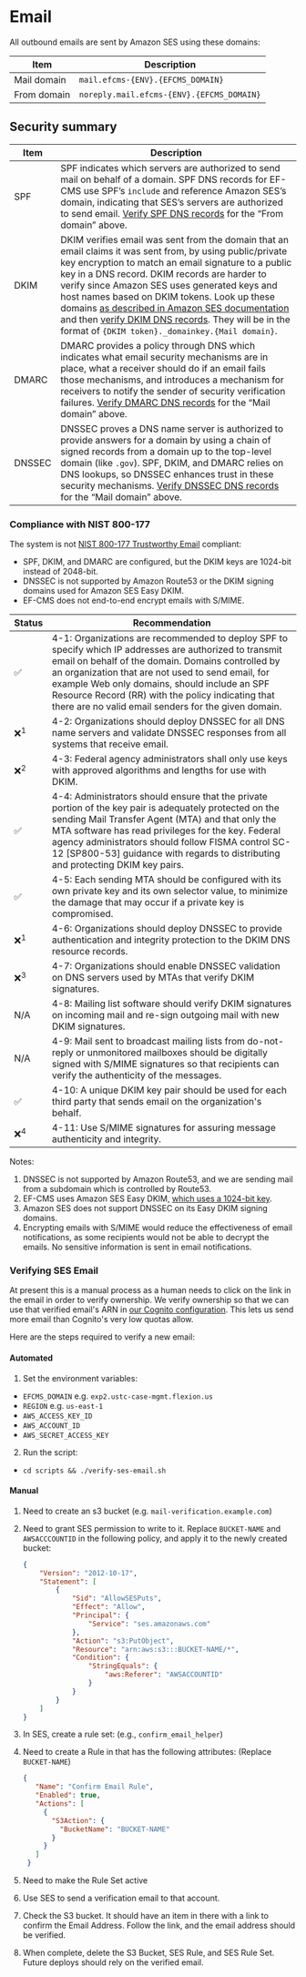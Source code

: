 # Email

All outbound emails are sent by Amazon SES using these domains:

| Item | Description
|------|-------------
| Mail domain | `mail.efcms-{ENV}.{EFCMS_DOMAIN}`
| From domain | `noreply.mail.efcms-{ENV}.{EFCMS_DOMAIN}`

## Security summary

| Item | Description
|------|-------------
| SPF | SPF indicates which servers are authorized to send mail on behalf of a domain. SPF DNS records for EF-CMS use SPF’s `include` and reference Amazon SES’s domain, indicating that SES’s servers are authorized to send email. [Verify SPF DNS records](https://mxtoolbox.com/spf.aspx) for the “From domain” above.
| DKIM | DKIM verifies email was sent from the domain that an email claims it was sent from, by using public/private key encryption to match an email signature to a public key in a DNS record. DKIM records are harder to verify since Amazon SES uses generated keys and host names based on DKIM tokens. Look up these domains [as described in Amazon SES documentation](https://docs.aws.amazon.com/ses/latest/DeveloperGuide/send-email-authentication-dkim-easy-managing.html) and then [verify DKIM DNS records](https://mxtoolbox.com/dkim.aspx). They will be in the format of `{DKIM token}._domainkey.{Mail domain}`.
| DMARC | DMARC provides a policy through DNS which indicates what email security mechanisms are in place, what a receiver should do if an email fails those mechanisms, and introduces a mechanism for receivers to notify the sender of security verification failures. [Verify DMARC DNS records](https://mxtoolbox.com/DMARC.aspx) for the “Mail domain” above.
| DNSSEC | DNSSEC proves a DNS name server is authorized to provide answers for a domain by using a chain of signed records from a domain up to the top-level domain (like `.gov`). SPF, DKIM, and DMARC relies on DNS lookups, so DNSSEC enhances trust in these security mechanisms. [Verify DNSSEC DNS records](https://dnssec-analyzer.verisignlabs.com/) for the “Mail domain” above.

### Compliance with NIST 800-177

The system is not [NIST 800-177 Trustworthy Email](https://doi.org/10.6028/NIST.SP.800-177r1) compliant:

- SPF, DKIM, and DMARC are configured, but the DKIM keys are 1024-bit instead of 2048-bit.
- DNSSEC is not supported by Amazon Route53 or the DKIM signing domains used for Amazon SES Easy DKIM.
- EF-CMS does not end-to-end encrypt emails with S/MIME.

| Status | Recommendation
|--------|----------------
| ✅ | 4-1: Organizations are recommended to deploy SPF to specify which IP addresses are authorized to transmit email on behalf of the domain. Domains controlled by an organization that are not used to send email, for example Web only domains, should include an SPF Resource Record (RR) with the policy indicating that there are no valid email senders for the given domain.
| ❌<sup>1</sup> | 4-2: Organizations should deploy DNSSEC for all DNS name servers and validate DNSSEC responses from all systems that receive email.
| ❌<sup>2</sup> | 4-3: Federal agency administrators shall only use keys with approved algorithms and lengths for use with DKIM.
| ✅ | 4-4: Administrators should ensure that the private portion of the key pair is adequately protected on the sending Mail Transfer Agent (MTA) and that only the MTA software has read privileges for the key. Federal agency administrators should follow FISMA control SC-12 [SP800-53] guidance with regards to distributing and protecting DKIM key pairs.
| ✅ | 4-5: Each sending MTA should be configured with its own private key and its own selector value, to minimize the damage that may occur if a private key is compromised.
| ❌<sup>1</sup> | 4-6: Organizations should deploy DNSSEC to provide authentication and integrity protection to the DKIM DNS resource records.
| ❌<sup>3</sup> | 4-7: Organizations should enable DNSSEC validation on DNS servers used by MTAs that verify DKIM signatures.
| N/A | 4-8: Mailing list software should verify DKIM signatures on incoming mail and re-sign outgoing mail with new DKIM signatures.
| N/A | 4-9: Mail sent to broadcast mailing lists from do-not-reply or unmonitored mailboxes should be digitally signed with S/MIME signatures so that recipients can verify the authenticity of the messages.
| ✅ | 4-10: A unique DKIM key pair should be used for each third party that sends email on the organization's behalf.
| ❌<sup>4</sup> | 4-11: Use S/MIME signatures for assuring message authenticity and integrity.

Notes:

1. DNSSEC is not supported by Amazon Route53, and we are sending mail from a subdomain which is controlled by Route53.
2. EF-CMS uses Amazon SES Easy DKIM, [which uses a 1024-bit key](https://docs.aws.amazon.com/ses/latest/DeveloperGuide/send-email-authentication-dkim-easy.html).
3. Amazon SES does not support DNSSEC on its Easy DKIM signing domains.
4. Encrypting emails with S/MIME would reduce the effectiveness of email notifications, as some recipients would not be able to decrypt the emails. No sensitive information is sent in email notifications.

### Verifying SES Email

At present this is a manual process as a human needs to click on the link in the email in order to verify ownership. We verify ownership so that we can use that verified email's ARN in [our Cognito configuration](../../web-api/terraform/template/cognito.tf). This lets us send more email than Cognito's very low quotas allow. 

Here are the steps required to verify a new email:


#### Automated

1. Set the environment variables:
  - `EFCMS_DOMAIN` e.g. `exp2.ustc-case-mgmt.flexion.us`
  - `REGION` e.g. `us-east-1`
  - `AWS_ACCESS_KEY_ID`
  - `AWS_ACCOUNT_ID`
  - `AWS_SECRET_ACCESS_KEY`
2. Run the script:
  - `cd scripts && ./verify-ses-email.sh`

#### Manual
1. Need to create an s3 bucket (e.g. `mail-verification.example.com`)
2. Need to grant SES permission to write to it. Replace `BUCKET-NAME` and `AWSACCCOUNTID` in the following policy, and apply it to the newly created bucket:

    ```json
    {
        "Version": "2012-10-17",
        "Statement": [
            {
                "Sid": "AllowSESPuts",
                "Effect": "Allow",
                "Principal": {
                    "Service": "ses.amazonaws.com"
                },
                "Action": "s3:PutObject",
                "Resource": "arn:aws:s3:::BUCKET-NAME/*",
                "Condition": {
                    "StringEquals": {
                        "aws:Referer": "AWSACCOUNTID"
                    }
                }
            }
        ]
    }
    ```

3. In SES, create a rule set: (e.g., `confirm_email_helper`)
4. Need to create a Rule in that has the following attributes: (Replace `BUCKET-NAME`)

   ```json
   {
      "Name": "Confirm Email Rule",
      "Enabled": true,
      "Actions": [
        {
          "S3Action": {
            "BucketName": "BUCKET-NAME"
          }
        }
      ]
    }
    ```

5. Need to make the Rule Set active
6. Use SES to send a verification email to that account.
7. Check the S3 bucket. It should have an item in there with a link to confirm the Email Address. Follow the link, and the email address should be verified.
8. When complete, delete the S3 Bucket, SES Rule, and SES Rule Set. Future deploys should rely on the verified email.
